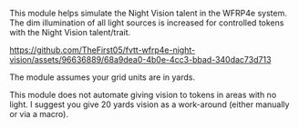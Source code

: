 This module helps simulate the Night Vision talent in the WFRP4e system. The dim illumination of all light sources is increased for controlled tokens with the Night Vision talent/trait.

https://github.com/TheFirst05/fvtt-wfrp4e-night-vision/assets/96636889/68a9dea0-4b0e-4cc3-bbad-340dac73d713

The module assumes your grid units are in yards.

This module does not automate giving vision to tokens in areas with no light. I suggest you give 20 yards vision as a work-around (either manually or via a macro).
